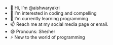 - 👋 Hi, I’m @aishwaryakri
- 👀 I’m interested in coding and compelling
- 🌱 I’m currently learning programming
- 📫 Reach me at my social media page or email.
- 😄 Pronouns: She/her
- ⚡ New to the world of programming 

<!---
aishwaryakri/aishwaryakri is a ✨ special ✨ repository because its `README.md` (this file) appears on your GitHub profile.
You can click the Preview link to take a look at your changes.
--->
